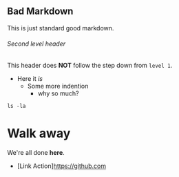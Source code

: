 ## Bad Markdown

This is just standard good markdown.

###### Second level header

This header does **NOT** follow the step down from `level 1`.

- Here it *is*
  - Some more indention
      - why so much?

```
ls -la
```

# Walk away

We're all done **here**.
- [Link Action]https://github.com
